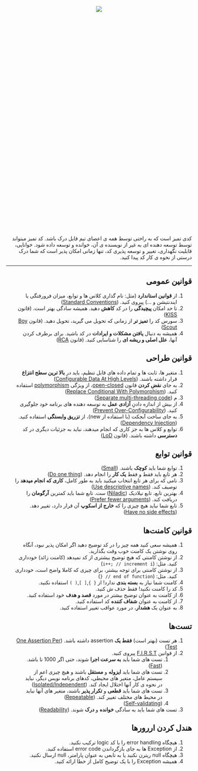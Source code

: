 <div style="text-align: center;">
  <img src="https://github.com/alisalehi1380/Key-points-of-clean-code/assets/111766206/4185b039-6045-4133-9341-e80e18be074a" style="min-height: 600px;"/>
</div>

<div dir="rtl" style="margin-top: 20px;">
کدی تمیز است که به راحتی توسط همه ی اعضای تیم قابل درک باشد. کد تمیز میتواند توسط توسعه دهنده ای به غیر از نویسنده ی آن، خوانده و توسعه داده شود. خوانایی، قابلیت نگهداری، تغییر و توسعه پذیری کد، تنها زمانی امکان پذیر است که شما درک درستی از نحوه ی کار کد پیدا کنید.

_____________________________________

## قوانین عمومی

1. از **قوانین استاندارد** (مثل: نام گذاری کلاس ها و توابع، میزان فرورفتگی یا ایندنتیشن و ...) پیروی کنید. ([Standard Conventions][Standard Conventions])
2. تا حد امکان **پیچیدگی** را در کد **کاهش** دهید. همیشه سادگی بهتر است. (قانون [KISS][KISS])
3. سورس کد را **تمیز تر** از زمانی که تحویل می گیرید، تحویل دهید. (قانون [Boy Scout][Boy Scout])
4. همیشه به دنبال **یافتن مشکلات و ایرادات** در کد باشید. برای برطرف کردن آنها، **علل اصلی و ریشه ای** را شناسایی کنید. (قانون [RCA][RCA])

## قوانین طراحی

1. متغیر ها، ثابت ها و تمام داده های قابل تنظیم، باید در **بالا ترین سطح انتزاع** قرار داشته باشند. ([Configurable Data At High Levels][Configurable Data At High Levels])
2. به جای **نقض کردن** قانون [open-closed][open-closed]، از ویژگی [polymorphism][polymorphism] استفاده کنید. ([Replace Conditional With Polymorphism][Replace Conditional With Polymorphism])
3. م ([Separate multi-threading code][Separate multi-threading code])
4. از بیش از اندازه دادنِ **آزادی عمل** به توسعه دهنده های برنامه خود جلوگیری کنید. ([Prevent Over-Configurability][Prevent Over-Configurability])
5. به جای ساخت آبجکت (با استفاده از new)، از **تزریق وابستگی** استفاده کنید. ([Dependency Injection][Dependency Injection])
6. توابع و کلاس ها به جز کاری که انجام میدهند، نباید به جزئیات دیگری در کد **دسترسی** داشته باشند. (قانون [LoD][LoD])

## قوانین توابع

1. توابع شما باید **کوچک** باشند. ([Small][Small])
2. هر تابع باید فقط و فقط **یک کار** را انجام دهد. ([Do one thing][Do one thing])
3. نامی که برای هر تابع انتخاب میکنید باید به طور کامل، **کاری که انجام میدهد** را توصیف کند. ([Use descriptive names][Use descriptive names])
4. بهترین تابع، تابع نیلادیک ([Niladic][Niladic]) ست. تابع شما باید کمترین **آرگومان** را دریافت کند. ([Prefer fewer arguments][Prefer fewer arguments])
5. تابع شما نباید هیچ چیزی را که **خارج از اسکوپ** آن قرار دارد، تغییر دهد. ([Have no side effects][Have no side effects])

## قوانین کامنت‌ها

1. همیشه سعی کنید همه چیز را در کد توضیح دهید اگر امکان پذیر نبود، آنگاه روی نوشتن یک کامنت خوب وقت بگذارید.
2. از نوشتن کامنتی که هیچ توضیح بیشتری از کد نمیدهد (کامنت زائد) خودداری کنید. مثل: (`i++; // increment i`)
3. از نوشتن کامنتی برای توجه بیشتر، برای چیزی که کاملا واضح است، خودداری کنید. مثل: (`end of function // {`)
4. کامنت شما نیاز به **بسته بندی** ندارد! از `{ }`,`[ ]`,`( )` استفاده نکنید.
5. کد را کامنت نکنید! فقط حذف ش کنید.
6. از کامنت به عنوان توضیح بیشتر در مورد **قصد و هدف** خود استفاده کنید.
7. از کامنت به عنوان **شفاف کننده** کد استفاده کنید.
8. به عنوان یک **هشدار**، در مورد عواقب تغییر استفاده کنید.

## تست‌ها

1. هر تست (بهتر است) **فقط یک** assertion داشته باشد. ([One Assertion Per Test][One Assertion Per Test])
2. از قوانین [F.I.R.S.T][F.I.R.S.T] پیروی کنید.
    1. تست های شما باید **به سرعت اجرا** شوند، حتی اگر 1000 تا باشد. ([Fast][Fast])
    2. تست های شما باید **ایزوله** و **مستقل** باشند و هیچ چیزی اعم از سیستم عامل، متغیر های محیطی، کدهای برنامه نویس دیگر، نباید در نحوه ی کار آنها اختلال ایجاد کند. ([Isolated/Independent][Isolated/Independent])
    3. تست های شما باید **قطعی** و **تکرار پذیر** باشند، متغیر های آنها نباید در محیط های مختلف تغییر کند. ([Repeatable][Repeatable])
    4. ([Self-validating][Self-validating])
3. تست های شما باید به سادگی **خوانده** و **درک** شوند. ([Readability][Readability])

## هندل کردن اررورها

1. هیچگاه error handling را با کد logic ترکیب نکنید.
2. از Exception ها به جای بازگرداندن error code استفاده کنید.
3. هیچگاه null ریترن نکنید یا به تابعی به عنوان پارامتر، null ارسال نکنید.
4. همیشه Exception را با یک توضیح کامل از خطا ارائه کنید.

</div>

[//]: # (قوانین عمومی)
[Standard Conventions]:https://www.google.com/search?q=standard+conventions+in+programming&client=firefox-b-d&sca_esv=600337699&bih=1247&biw=2560&hl=en&sxsrf=ACQVn09-2K8ClqJuqNYYCMM7cHuiX7oi7g%3A1705905381441&ei=5QyuZcjGGrmSkdUPkuOIqAc&ved=0ahUKEwiIzZ_isPCDAxU5SaQEHZIxAnUQ4dUDCBA&uact=5&oq=standard+conventions+in+programming&gs_lp=Egxnd3Mtd2l6LXNlcnAiI3N0YW5kYXJkIGNvbnZlbnRpb25zIGluIHByb2dyYW1taW5nMgcQIxiwAxgnMgoQABhHGNYEGLADMgoQABhHGNYEGLADMgoQABhHGNYEGLADMgoQABhHGNYEGLADMgoQABhHGNYEGLADMgoQABhHGNYEGLADMgoQABhHGNYEGLADMgoQABhHGNYEGLADSN0cUNobWNobcAJ4AZABAJgBAKABAKoBALgBA8gBAPgBAeIDBBgAIEGIBgGQBgk&sclient=gws-wiz-serp
[KISS]:https://www.google.com/search?client=firefox-b-d&sca_esv=600337699&sxsrf=ACQVn0-f1COpOvs7Bsqh0sedjHE1IlpiAg:1705904803111&q=KISS+principle+in+programming&spell=1&sa=X&ved=2ahUKEwi4mb3OrvCDAxV_SKQEHfoRBX0QirwEKAB6BAgOEAI&biw=2560&bih=1287&dpr=1.5
[Boy Scout]:https://www.google.com/search?client=firefox-b-d&q=Boy+scout+principle
[RCA]:https://www.google.com/search?q=RCA+principle+in+programming&source=lmns&bih=1287&biw=1110&client=firefox-b-d&hl=en&sa=X&ved=2ahUKEwi-iJi7sPCDAxX1caQEHQesCC4Q0pQJKAB6BAgBEAI

[//]: # (قوانین طراحی)
[Configurable Data At High Levels]:https://www.google.com/search?q=Keep+Configurable+Data+At+High+Levels&client=firefox-b-d&sca_esv=5c40852b81bce253&sxsrf=ACQVn080Vtmpoaci5xNevh2PdaAOilZKjA%3A1706983826718&ei=koG-Ze-9K7mpi-gP8vangAg&ved=0ahUKEwjvzoOl4o-EAxW51AIHHXL7CYAQ4dUDCBA&oq=Keep+Configurable+Data+At+High+Levels&gs_lp=Egxnd3Mtd2l6LXNlcnAiJUtlZXAgQ29uZmlndXJhYmxlIERhdGEgQXQgSGlnaCBMZXZlbHMyBBAjGCcyBBAjGCcyBBAjGCcyBRAAGIAEMgYQABgWGB4yCxAAGIAEGIoFGIYDMgsQABiABBiKBRiGA0itNlD_BViSCXACeAGQAQCYAa8DoAHcBaoBBTMtMS4xuAEMyAEA-AEBwgIKEAAYRxjWBBiwA-IDBBgAIEGIBgGQBgQ&sclient=gws-wiz-serp
[Polymorphism]:https://www.google.com/search?q=polymorphism+futear+in+oop&client=firefox-b-d&sca_esv=c3f7936c6fd1a8dc&bih=1183&biw=1151&hl=en&sxsrf=ACQVn0-uE1COXoqtBRAbQGOPfSHZNTWSFg%3A1708290022391&ei=5m_SZdeoF6Lpi-gP5JyB0AU&ved=0ahUKEwjXs9Sf5LWEAxWi9AIHHWROAFoQ4dUDCBA&uact=5&oq=polymorphism+futear+in+oop&gs_lp=Egxnd3Mtd2l6LXNlcnAiGnBvbHltb3JwaGlzbSBmdXRlYXIgaW4gb29wMgcQIRgKGKABMgcQIRgKGKABSMJRUJwBWKpPcAR4AZABAJgBtgOgAeEsqgEHMi03LjguMrgBA8gBAPgBAvgBAcICChAAGEcY1gQYsAPCAgoQIxiABBiKBRgnwgIEECMYJ8ICCxAAGIAEGIoFGJECwgIFEAAYgATCAgoQABiABBgUGIcCwgIGEAAYFhgewgILEAAYgAQYigUYhgPCAgUQIRigAcICBBAhGBXCAgUQIRifBYgGAZAGAg&sclient=gws-wiz-serp
[Replace Conditional With Polymorphism]:https://www.google.com/search?client=firefox-b-d&q=Replace+Conditional+With+Polymorphism
[Separate multi-threading code]:https://www.google.com/search?q=Separate+multi-threading+code&client=firefox-b-d&sca_esv=c3f7936c6fd1a8dc&bih=1184&biw=2304&hl=en&sxsrf=ACQVn09X2CR4qE8xGzmdGuUp6tHq8mJMyg%3A1708072409625&ei=2R3PZe7kJbqLi-gP5Z2L4A0&ved=0ahUKEwiutefJua-EAxW6xQIHHeXOAtwQ4dUDCBA&uact=5&oq=Separate+multi-threading+code&gs_lp=Egxnd3Mtd2l6LXNlcnAiHVNlcGFyYXRlIG11bHRpLXRocmVhZGluZyBjb2RlMgoQIxiABBiKBRgnMgQQIxgnMgsQABiABBiKBRiGAzILEAAYgAQYigUYhgMyCxAAGIAEGIoFGIYDSLtiUO8FWN43cAF4AZABAJgBmAOgAeMKqgEHMi0xLjIuMbgBA8gBAPgBAcICChAAGEcY1gQYsAPCAggQABiABBiiBMICBRAhGKABwgIGEAAYFhgeiAYBkAYI&sclient=gws-wiz-serp
[open-closed]:https://www.google.com/search?q=open-closed+principle&source=lmns&bih=1183&biw=1151&client=firefox-b-d&hl=en&sa=X&ved=2ahUKEwjoj8LT9Y-EAxUYTKQEHSZjA-kQ0pQJKAB6BAgBEAI
[Prevent Over-Configurability]:https://www.google.com/search?q=prevent+over-configurability+in+software+development&client=firefox-b-d&sca_esv=600673538&hl=en&sxsrf=ACQVn0_HaGEsvW-AJSqm3jLZnxJfiDN5tQ%3A1705998019031&ei=w3avZeu0AeiJi-gPn-mS4AQ&oq=Prevent+over-configurability&gs_lp=Egxnd3Mtd2l6LXNlcnAiHFByZXZlbnQgb3Zlci1jb25maWd1cmFiaWxpdHkqAggAMgcQIxiwAxgnMgoQABhHGNYEGLADMgoQABhHGNYEGLADMgoQABhHGNYEGLADMgoQABhHGNYEGLADMgoQABhHGNYEGLADMgoQABhHGNYEGLADMgoQABhHGNYEGLADMgoQABhHGNYEGLADSPIWUABYAHABeAGQAQCYAQCgAQCqAQC4AQHIAQDiAwQYACBBiAYBkAYJ&sclient=gws-wiz-serp
[Dependency Injection]:https://www.google.com/search?client=firefox-b-d&q=devpendency+injection
[LoD]:https://www.google.com/search?q=law+of+demeter&client=firefox-b-d&sca_esv=602140452&sxsrf=ACQVn09ybUpL7K4NnL5KzYu0wb69Qfj7jQ%3A1706441247896&ei=Hzq2Zc6TNvaFxc8PktKlqA0&oq=principle+of+least+knowledge&gs_lp=Egxnd3Mtd2l6LXNlcnAiHHByaW5jaXBsZSBvZiBsZWFzdCBrbm93bGVkZ2VI0gNQAFgAcAB4AJABAJgBAKABAKoBALgBA8gBAOIDBBgAIEE&sclient=gws-wiz-serp&ved=0ahUKEwiOn6SD_f-DAxX2QvEDHRJpCdUQ4dUDCBA&uact=5

[//]: # (قوانین توابع)
[Small]:https://www.google.com/search?q=+small++rule+of+functions+&client=firefox-b-d&sca_esv=c24955e436027d1c&sxsrf=ACQVn08IXETC0FckjJDc1YsYF92aVKau5g%3A1708031089377&ei=cXzOZfDJFqLsi-gP_by0IA&ved=0ahUKEwiwxuPSn66EAxUi9gIHHX0eDQQQ4dUDCBA&uact=5&oq=+small++rule+of+functions+&gs_lp=Egxnd3Mtd2l6LXNlcnAiGiBzbWFsbCAgcnVsZSBvZiBmdW5jdGlvbnMgMgUQIRigATIFECEYoAEyBRAhGKABSIRaUOYFWPxUcAN4AZABAJgB9QKgAeMOqgEFMi0yLjS4AQPIAQD4AQH4AQLCAgoQABhHGNYEGLADwgIIECEYoAEYwwTCAggQABiABBiiBMICBRAhGJ8FiAYBkAYH&sclient=gws-wiz-serp
[Do one thing]:https://www.google.com/search?q=Do+one+thing+in+function&client=firefox-b-d&sca_esv=c3f7936c6fd1a8dc&bih=1184&biw=2304&hl=en&sxsrf=ACQVn0-V5wFF7rOe1Cu1OYL-mCbvCrGTZA%3A1708072429211&ei=7R3PZe7DDOiLi-gP2beN-As&ved=0ahUKEwiu7pLTua-EAxXoxQIHHdlbA78Q4dUDCBA&uact=5&oq=Do+one+thing+in+function&gs_lp=Egxnd3Mtd2l6LXNlcnAiGERvIG9uZSB0aGluZyBpbiBmdW5jdGlvbjIGEAAYFhgeMggQABgWGB4YDzILEAAYgAQYigUYhgNIyD9Q8gdY6DtwAngBkAEAmAHiCqAB-TeqAQ0yLTIuMy4zLjIuMi4xuAEDyAEA-AEC-AEBwgIHECMYsAMYJ8ICChAAGEcY1gQYsAPCAgUQABiABMICBRAuGIAEwgIIEAAYFhgeGArCAgUQIRigAcICBxAhGAoYoAGIBgGQBgk&sclient=gws-wiz-serp
[Use descriptive names]:https://www.google.com/search?q=Use+descriptive+names+in+function&client=firefox-b-d&sca_esv=c3f7936c6fd1a8dc&bih=1184&biw=2304&hl=en&sxsrf=ACQVn0-iwuzevH6Ep8eTkIAUZu28-bA_og%3A1708072476918&ei=HB7PZf3RN4_0i-gPsqqKoAU&ved=0ahUKEwj9z_Lpua-EAxUP-gIHHTKVAlQQ4dUDCBA&uact=5&oq=Use+descriptive+names+in+function&gs_lp=Egxnd3Mtd2l6LXNlcnAiIVVzZSBkZXNjcmlwdGl2ZSBuYW1lcyBpbiBmdW5jdGlvbjIIECEYoAEYwwRI1gtQAFgAcAB4AZABAJgB0gKgAdICqgEDMy0xuAEDyAEA-AEC-AEB&sclient=gws-wiz-serp
[Prefer fewer arguments]:https://www.google.com/search?q=Prefer+fewer+arguments+in+function&client=firefox-b-d&sca_esv=c3f7936c6fd1a8dc&bih=1184&biw=2304&hl=en&sxsrf=ACQVn0967KaRB29ve3UeOwfFxqD2wkR-iQ%3A1708072552083&ei=aB7PZaHjBMLsi-gP3pyaoA4&ved=0ahUKEwiht96Nuq-EAxVC9gIHHV6OBuQQ4dUDCBA&uact=5&oq=Prefer+fewer+arguments+in+function&gs_lp=Egxnd3Mtd2l6LXNlcnAiIlByZWZlciBmZXdlciBhcmd1bWVudHMgaW4gZnVuY3Rpb24yCBAhGKABGMMESIbeA1Ci2ANYotgDcAZ4AZABAJgBsAKgAbACqgEDMy0xuAEDyAEA-AEC-AEBwgIKEAAYRxjWBBiwA4gGAZAGCA&sclient=gws-wiz-serp
[Niladic]:https://www.google.com/search?q=niladic+function&client=firefox-b-d&sca_esv=c3f7936c6fd1a8dc&bih=1183&biw=1151&hl=en&sxsrf=ACQVn086g_f0nhc2nvxLG2z1wLQx_L2T_A%3A1708288578124&ei=QmrSZfKbB5uekdUP3aSwqAc&ved=0ahUKEwjyxP3u3rWEAxUbT6QEHV0SDHUQ4dUDCBA&uact=5&oq=niladic+function&gs_lp=Egxnd3Mtd2l6LXNlcnAiEG5pbGFkaWMgZnVuY3Rpb24yBRAAGIAEMgQQABgeMgYQABgeGA9IwZ8DUP-XA1j_lwNwAngBkAEAmAH7AqAB-wKqAQMzLTG4AQPIAQD4AQL4AQHCAgoQABhHGNYEGLADiAYBkAYI&sclient=gws-wiz-serp
[Have no side effects]:https://www.google.com/search?q=Have+no+side+effects+in+function&client=firefox-b-d&sca_esv=c3f7936c6fd1a8dc&bih=699&biw=968&hl=en&sxsrf=ACQVn0-7OvVS0EKkEM0yIC3iVSCh5k7jPw%3A1708072615689&ei=px7PZeiaKcbmi-gP-LSCuAI&ved=0ahUKEwioioisuq-EAxVG8wIHHXiaACcQ4dUDCBA&uact=5&oq=Have+no+side+effects+in+function&gs_lp=Egxnd3Mtd2l6LXNlcnAiIEhhdmUgbm8gc2lkZSBlZmZlY3RzIGluIGZ1bmN0aW9uMggQIRigARjDBEi0mgZQspMGWKWYBnADeAGQAQCYAd4CoAHeAqoBAzMtMbgBA8gBAPgBAvgBAcICChAAGEcY1gQYsAOIBgGQBgg&sclient=gws-wiz-serp

[//]: # (قوانین کامنت‌ها)


[//]: # (تست ها)
[One Assertion Per Test]:https://www.google.com/search?q=One+assert+per+test+principel&client=firefox-b-d&sca_esv=601759512&sxsrf=ACQVn0_pHHKj3NR9hJjKQTgAls9Ctm4OaA%3A1706288379195&ei=--SzZdO-C82Hxc8P8Kic-AQ&ved=0ahUKEwiTqOfFw_uDAxXNQ_EDHXAUB08Q4dUDCBA&uact=5&oq=One+assert+per+test+principel&gs_lp=Egxnd3Mtd2l6LXNlcnAiHU9uZSBhc3NlcnQgcGVyIHRlc3QgcHJpbmNpcGVsSMIyUABY3S1wAHgBkAEAmAEAoAEAqgEAuAEDyAEA-AEC-AEB4gMEGAAgQQ&sclient=gws-wiz-serp
[F.I.R.S.T]:https://www.google.com/search?q=F.I.R.S.T+principles+of+testing&client=firefox-b-d&sca_esv=602429663&sxsrf=ACQVn0_qC-m4AhcZzqiKkabWGtRZCwSaxw%3A1706557902727&ei=zgG4ZYyIK-CYi-gPs4eRyAI&ved=0ahUKEwiMp9HMr4OEAxVgzAIHHbNDBCkQ4dUDCBA&uact=5&oq=F.I.R.S.T+principles+of+testing&gs_lp=Egxnd3Mtd2l6LXNlcnAiH0YuSS5SLlMuVCBwcmluY2lwbGVzIG9mIHRlc3RpbmcyBRAAGIAEMgsQABiABBiKBRiGAzILEAAYgAQYigUYhgNI_ANQAFgAcAB4AZABAJgBnAKgAZwCqgEDMi0xuAEDyAEA-AEC-AEB4gMEGAAgQQ&sclient=gws-wiz-serp
[Fast]:https://www.google.com/search?client=firefox-b-d&q=Fast+principle+in+teting
[Isolated/Independent]:https://www.google.com/search?q=isolation+in+testing&client=firefox-b-d&sca_esv=5ee345275e04b3bb&sxsrf=ACQVn0-nhUyEHNmtORK6i2FCDChzXkt1BQ%3A1707244106997&ei=SnrCZeS2PMeqkdUPkPa2qAM&oq=isolation+in+testing&gs_lp=Egxnd3Mtd2l6LXNlcnAiFGlzb2xhdGlvbiBpbiB0ZXN0aW5nKgIIADIEEAAYHjIGEAAYCBgeMgYQABgIGB4yBhAAGAgYHjIGEAAYCBgeMgYQABgIGB4yBhAAGAgYHkjkPVCsDViAMXAPeACQAQGYAYYDoAGZCaoBBTItMy4xuAEByAEA-AEBwgIKEAAYRxjWBBiwA8ICCBAAGIAEGKIEwgIHEAAYgAQYDcICCBAhGKABGMMEwgIGEAAYBxgewgIIEAAYBxgeGA_CAggQABgFGAcYHsICCBAAGAgYBxgewgIJEAAYgAQYDRgK4gMEGAAgQYgGAZAGCA&sclient=gws-wiz-serp
[Readability]:https://www.google.com/search?q=Readability+in+tests&client=firefox-b-d&sca_esv=8cd01c0eb9e4bd98&sxsrf=ACQVn09VDxYVnWFCnly9aunTQaKwXZzw2g%3A1707077737717&ei=afC_ZYi0K7SLi-gPraeNkAk&ved=0ahUKEwjIjKSRwJKEAxW0xQIHHa1TA5IQ4dUDCBA&uact=5&oq=Readability+in+tests&gs_lp=Egxnd3Mtd2l6LXNlcnAiFFJlYWRhYmlsaXR5IGluIHRlc3RzMgQQIxgnMgYQABgWGB4yBhAAGBYYHjIGEAAYFhgeMgYQABgWGB4yBhAAGBYYHjIGEAAYFhgeMgYQABgWGB4yBhAAGBYYHjIGEAAYFhgeSNwVUL0GWKUTcAN4AJABAZgBnAOgAbYMqgEHMi0yLjIuMbgBA8gBAPgBAcICChAAGEcY1gQYsAPiAwQYACBBiAYBkAYI&sclient=gws-wiz-serp
[Self-validating]:https://www.google.com/search?client=firefox-b-d&q=Self-validating+in+testing#ip=1
[Repeatable]:https://www.google.com/search?client=firefox-b-d&q=Repeatable+in+testing+